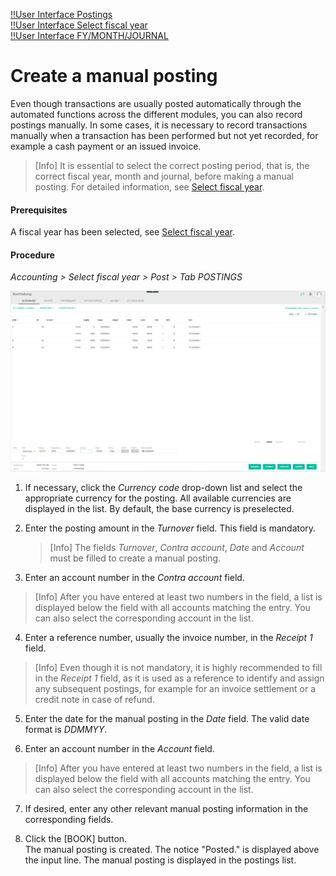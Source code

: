 [!!User Interface Postings](../UserInterface/01a_Bookings.md)  
[!!User Interface Select fiscal year](../UserInterface/00a_FiscalYear.md)   
[!!User Interface FY/MONTH/JOURNAL](../UserInterface/00_Book.md#fymonthjournal)  


# Create a manual posting

Even though transactions are usually posted automatically through the automated functions across the different modules, you can also record postings manually. In some cases, it is necessary to record transactions manually when a transaction has been performed but not yet recorded, for example a cash payment or an issued invoice.

 > [Info] It is essential to select the correct posting period, that is, the correct fiscal year, month and journal, before making a manual posting. For detailed information, see [Select fiscal year](./01_SelectFiscalYear).

[comment]: <> (Ist booking period nicht nur der ausgewählte Monat? Spaltenname BP für ausgewählten Monat? Scheint Journal zu sein... Check!)

#### Prerequisites

A fiscal year has been selected, see [Select fiscal year](./01_SelectFiscalYear.md).

#### Procedure

*Accounting > Select fiscal year > Post > Tab POSTINGS*

![Postings](../../Assets/Screenshots/RetailSuiteAccounting/Book/Bookings/Bookings.png "[Postings]")

1. If necessary, click the *Currency code* drop-down list and select the appropriate currency for the posting. All available currencies are displayed in the list. By default, the base currency is preselected.

2. Enter the posting amount in the *Turnover* field. This field is mandatory.

   > [Info] The fields *Turnover*, *Contra account*, *Date* and *Account* must be filled to create a manual posting.

3. Enter an account number in the *Contra account* field.

  > [Info] After you have entered at least two numbers in the field, a list is displayed below the field with all accounts matching the entry. You can also select the corresponding account in the list.

4. Enter a reference number, usually the invoice number, in the *Receipt 1* field.

 > [Info] Even though it is not mandatory, it is highly recommended to fill in the *Receipt 1* field, as it is used as a reference to identify and assign any subsequent postings, for example for an invoice settlement or a credit note in case of refund.

5. Enter the date for the manual posting in the *Date* field. The valid date format is *DDMMYY*.

6. Enter an account number in the *Account* field.

  > [Info] After you have entered at least two numbers in the field, a list is displayed below the field with all accounts matching the entry. You can also select the corresponding account in the list.

7.  If desired, enter any other relevant manual posting information in the corresponding fields.

8. Click the [BOOK] button.  
The manual posting is created. The notice "Posted." is displayed above the input line. The manual posting is displayed in the postings list.
